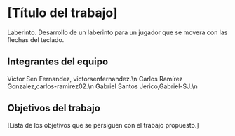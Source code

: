 # [Título del trabajo]
Laberinto.
Desarrollo de un laberinto para un jugador que se movera con las flechas del teclado.
## Integrantes del equipo
Víctor Sen Fernandez, victorsenfernandez.\n
Carlos Ramírez Gonzalez,carlos-ramirez02.\n
Gabriel Santos Jerico,Gabriel-SJ.\n
## Objetivos del trabajo

[Lista de los objetivos que se persiguen con el trabajo propuesto.]
